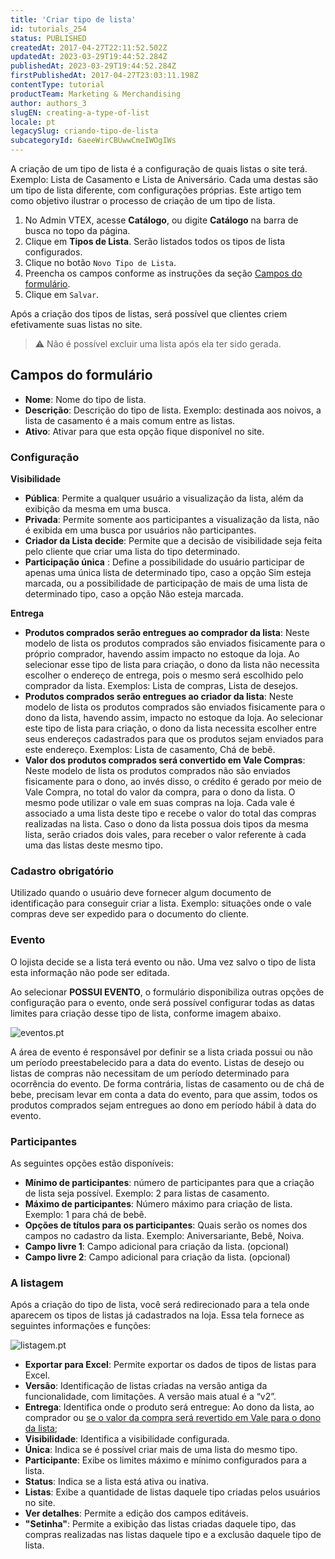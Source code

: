 ```yaml
---
title: 'Criar tipo de lista'
id: tutorials_254
status: PUBLISHED
createdAt: 2017-04-27T22:11:52.502Z
updatedAt: 2023-03-29T19:44:52.284Z
publishedAt: 2023-03-29T19:44:52.284Z
firstPublishedAt: 2017-04-27T23:03:11.198Z
contentType: tutorial
productTeam: Marketing & Merchandising
author: authors_3
slugEN: creating-a-type-of-list
locale: pt
legacySlug: criando-tipo-de-lista
subcategoryId: 6aeeWirCBUwwCmeIWOgIWs
---
```


A criação de um tipo de lista é a configuração de quais listas o site terá. Exemplo: Lista de Casamento e Lista de Aniversário. Cada uma destas são um tipo de lista diferente, com configurações próprias. Este artigo tem como objetivo ilustrar o processo de criação de um tipo de lista.

1. No Admin VTEX, acesse __Catálogo__, ou digite __Catálogo__ na barra de busca no topo da página.
2. Clique em __Tipos de Lista__.
   Serão listados todos os tipos de lista configurados.
3. Clique no botão `Novo Tipo de Lista`.
4. Preencha os campos conforme as instruções da seção [Campos do formulário](#campos-do-formulario).
5. Clique em `Salvar`.

Após a criação dos tipos de listas, será possível que clientes criem efetivamente suas listas no site.

>⚠️ Não é possível excluir uma lista após ela ter sido gerada.

## Campos do formulário

- **Nome**: Nome do tipo de lista.
- **Descrição**: Descrição do tipo de lista. Exemplo: destinada aos noivos, a lista de casamento é a mais comum entre as listas.
- **Ativo**: Ativar para que esta opção fique disponível no site.

### Configuração

**Visibilidade**

- **Pública**: Permite a qualquer usuário a visualização da lista, além da exibição da mesma em uma busca.
- **Privada**: Permite somente aos participantes a visualização da lista, não é exibida em uma busca por usuários não participantes.
- **Criador da Lista decide**: Permite que a decisão de visibilidade seja feita pelo cliente que criar uma lista do tipo determinado.
- **Participação única** : Define a possibilidade do usuário participar de apenas uma única lista de determinado tipo, caso a opção Sim esteja marcada, ou a possibilidade de participação de mais de uma lista de determinado tipo, caso a opção Não esteja marcada.

**Entrega**

- **Produtos comprados serão entregues ao comprador da lista**: Neste modelo de lista os produtos comprados são enviados fisicamente para o próprio comprador, havendo assim impacto no estoque da loja. Ao selecionar esse tipo de lista para criação, o dono da lista não necessita escolher o endereço de entrega, pois o mesmo será escolhido pelo comprador da lista. Exemplos: Lista de compras, Lista de desejos.
- **Produtos comprados serão entregues ao criador da lista**: Neste modelo de lista os produtos comprados são enviados fisicamente para o dono da lista, havendo assim, impacto no estoque da loja. Ao selecionar este tipo de lista para criação, o dono da lista necessita escolher entre seus endereços cadastrados para que os produtos sejam enviados para este endereço. Exemplos: Lista de casamento, Chá de bebê.
- **Valor dos produtos comprados será convertido em Vale Compras**: Neste modelo de lista os produtos comprados não são enviados fisicamente para o dono, ao invés disso, o crédito é gerado por meio de Vale Compra, no total do valor da compra, para o dono da lista. O mesmo pode utilizar o vale em suas compras na loja. Cada vale é associado a uma lista deste tipo e recebe o valor do total das compras realizadas na lista. Caso o dono da lista possua dois tipos da mesma lista, serão criados dois vales, para receber o valor referente à cada uma das listas deste mesmo tipo.

### Cadastro obrigatório

Utilizado quando o usuário deve fornecer algum documento de identificação para conseguir criar a lista. Exemplo: situações onde o vale compras deve ser expedido para o documento do cliente.

### Evento

O lojista decide se a lista terá evento ou não. Uma vez salvo o tipo de lista esta informação não pode ser editada.

Ao selecionar **POSSUI EVENTO**, o formulário disponibiliza outras opções de configuração para o evento, onde será possível configurar todas as datas limites para criação desse tipo de lista, conforme imagem abaixo.

![eventos.pt](//images.ctfassets.net/alneenqid6w5/KhcZ5meUIwnSqBaekhc9C/b8c2b20e083c529a5ae7b4fc63e8a6ab/eventos.pt.png)

A área de evento é responsável por definir se a lista criada possui ou não um período preestabelecido para a data do evento. Listas de desejo ou listas de compras não necessitam de um período determinado para ocorrência do evento. De forma contrária, listas de casamento ou de chá de bebe, precisam levar em conta a data do evento, para que assim, todos os produtos comprados sejam entregues ao dono em período hábil à data do evento.

### Participantes

As seguintes opções estão disponíveis:

- **Mínimo de participantes**: número de participantes para que a criação de lista seja possível. Exemplo: 2 para listas de casamento.
- **Máximo de participantes**: Número máximo para criação de lista. Exemplo: 1 para chá de bebê.
- **Opções de títulos para os participantes**: Quais serão os nomes dos campos no cadastro da lista. Exemplo: Aniversariante, Bebê, Noiva.
- **Campo livre 1**: Campo adicional para criação da lista. (opcional)
- **Campo livre 2**: Campo adicional para criação da lista. (opcional)

### A listagem

Após a criação do tipo de lista, você será redirecionado para a tela onde aparecem os tipos de listas já cadastrados na loja. Essa tela fornece as seguintes informações e funções:

![listagem.pt](//images.ctfassets.net/alneenqid6w5/5TBHW4MjIqIKMAroEqIKUA/8af47e1d4375b8550a70cb03098adbc0/listagem.pt.png)

- **Exportar para Excel**: Permite exportar os dados de tipos de listas para Excel.
- **Versão**: Identificação de listas criadas na versão antiga da funcionalidade, com limitações. A versão mais atual é a “v2”.
- **Entrega**: Identifica onde o produto será entregue: Ao dono da lista, ao comprador ou [se o valor da compra será revertido em Vale para o dono da lista](/pt/tutorial/configurando-lista-vale);
- **Visibilidade**: Identifica a visibilidade configurada.
- **Única**: Indica se é possível criar mais de uma lista do mesmo tipo.
- **Participante**: Exibe os limites máximo e mínimo configurados para a lista.
- **Status**: Indica se a lista está ativa ou inativa.
- **Listas**: Exibe a quantidade de listas daquele tipo criadas pelos usuários no site.
- **Ver detalhes**: Permite a edição dos campos editáveis.
- **"Setinha"**: Permite a exibição das listas criadas daquele tipo, das compras realizadas nas listas daquele tipo e a exclusão daquele tipo de lista.
